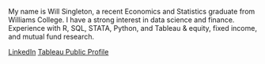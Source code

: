 My name is Will Singleton, a recent Economics and Statistics graduate from Williams College. 
I have a strong interest in data science and finance.
Experience with R, SQL, STATA, Python, and Tableau & equity, fixed income, and mutual fund research.

[LinkedIn](https://www.linkedin.com/in/william-singleton-1171ba225/)
[Tableau Public Profile](https://public.tableau.com/app/profile/will.singleton/vizzes)
